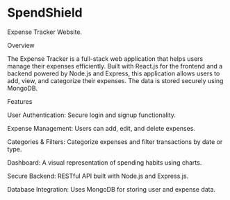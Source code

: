 # SpendShield
Expense Tracker Website.

Overview

The Expense Tracker is a full-stack web application that helps users manage their expenses efficiently. Built with React.js for the frontend and a backend powered by Node.js and Express, this application allows users to add, view, and categorize their expenses. The data is stored securely using MongoDB.

Features

User Authentication: Secure login and signup functionality.

Expense Management: Users can add, edit, and delete expenses.

Categories & Filters: Categorize expenses and filter transactions by date or type.

Dashboard: A visual representation of spending habits using charts.

Secure Backend: RESTful API built with Node.js and Express.js.

Database Integration: Uses MongoDB for storing user and expense data.
